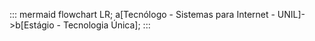 ::: mermaid
flowchart LR;
a[Tecnólogo - Sistemas para Internet - UNIL]->b[Estágio - Tecnologia Única];
:::
